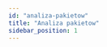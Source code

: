 ```yaml
---
id: "analiza-pakietow"
title: "Analiza pakietow"
sidebar_position: 1
---
```


<!-- Opis sekcji: Analiza pakietow -->
